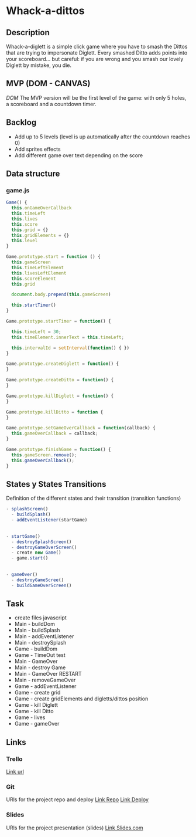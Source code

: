 # Whack-a-dittos

## Description
Whack-a-diglett is a simple click game where you have to smash the Dittos that are trying to impersonate Diglett. Every smashed Ditto adds points into your scoreboard… but careful: if you are wrong and you smash our lovely Diglett by mistake, you die.


## MVP (DOM - CANVAS)
*DOM*
The MVP version will be the first level of the game: with only 5 holes, a scoreboard and a countdown timer.


## Backlog
- Add up to 5 levels (level is up automatically after the countdown reaches 0)
- Add sprites effects
- Add different game over text depending on the score


## Data structure
### game.js
```javascript
Game() {
  this.onGameOverCallback
  this.timeLeft
  this.lives 
  this.score  
  this.grid = {}
  this.gridElements = {}
  this.level
}

Game.prototype.start = function () {
  this.gameScreen
  this.timeLeftElement
  this.livesLeftElement
  this.scoreElement 
  this.grid

  document.body.prepend(this.gameScreen)

  this.startTimer()
}

Game.prototype.startTimer = function() {

  this.timeLeft = 30;
  this.timeElement.innerText = this.timeLeft;

  this.intervalId = setInterval(function() { })
}

Game.prototype.createDiglett = function() {
}

Game.prototype.createDitto = function() {
}

Game.prototype.killDiglett = function() {	
}

Game.prototype.killDitto = function {
}

Game.prototype.setGameOverCallback = function(callback) {
  this.gameOverCallback = callback;
}

Game.prototype.finishGame = function() {
  this.gameScreen.remove();
  this.gameOverCallback();
}

```





## States y States Transitions
Definition of the different states and their transition (transition functions)
```javascript
- splashScreen()
  - buildSplash()
  - addEventListener(startGame)
  
  
- startGame()
  - destroySplashScreen()
  - destroyGameOverScreen()
  - create new Game()
  - game.start()
  
  
- gameOver()
  - destroyGameScree()
  - buildGameOverScreen()
```



## Task
- create files javascript
- Main - buildDom
- Main - buildSplash
- Main - addEventListener
- Main - destroySplash
- Game - buildDom
- Game - TimeOut test
- Main - GameOver
- Main - destroy Game
- Main - GameOver RESTART
- Main - removeGameOver
- Game - addEventListener
- Game - create grid
- Game - create gridElements and digletts/dittos position 
- Game - kill Diglett 
- Game - kill Ditto
- Game - lives 
- Game - gameOver



## Links


### Trello
[Link url](https://trello.com)


### Git
URls for the project repo and deploy
[Link Repo](https://github.com/sllonch/whack-a-dittos)
[Link Deploy](https://sllonch.github.io/whack-a-dittos-game/)


### Slides
URls for the project presentation (slides)
[Link Slides.com](http://slides.com)
